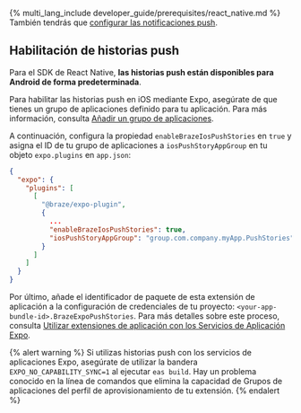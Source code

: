 {% multi_lang_include developer_guide/prerequisites/react_native.md %} También tendrás que [configurar las notificaciones push]({{site.baseurl}}/developer_guide/push_notifications/?sdktab=react%20native).

## Habilitación de historias push

Para el SDK de React Native, **las historias push están disponibles para Android de forma predeterminada**.

Para habilitar las historias push en iOS mediante Expo, asegúrate de que tienes un grupo de aplicaciones definido para tu aplicación. Para más información, consulta [Añadir un grupo de aplicaciones]({{site.baseurl}}/developer_guide/platform_integration_guides/swift/push_notifications/push_story/#adding-an-app-group).

A continuación, configura la propiedad `enableBrazeIosPushStories` en `true` y asigna el ID de tu grupo de aplicaciones a `iosPushStoryAppGroup` en tu objeto `expo.plugins` en `app.json`:

```json
{
  "expo": {
    "plugins": [
      [
        "@braze/expo-plugin",
        {
          ...
          "enableBrazeIosPushStories": true,
          "iosPushStoryAppGroup": "group.com.company.myApp.PushStories"
        }
      ]
    ]
  }
}
```

Por último, añade el identificador de paquete de esta extensión de aplicación a la configuración de credenciales de tu proyecto: `<your-app-bundle-id>.BrazeExpoPushStories`. Para más detalles sobre este proceso, consulta [Utilizar extensiones de aplicación con los Servicios de Aplicación Expo](#reactnative_app-extensions).

{% alert warning %}
Si utilizas historias push con los servicios de aplicaciones Expo, asegúrate de utilizar la bandera `EXPO_NO_CAPABILITY_SYNC=1` al ejecutar `eas build`. Hay un problema conocido en la línea de comandos que elimina la capacidad de Grupos de aplicaciones del perfil de aprovisionamiento de tu extensión.
{% endalert %}
